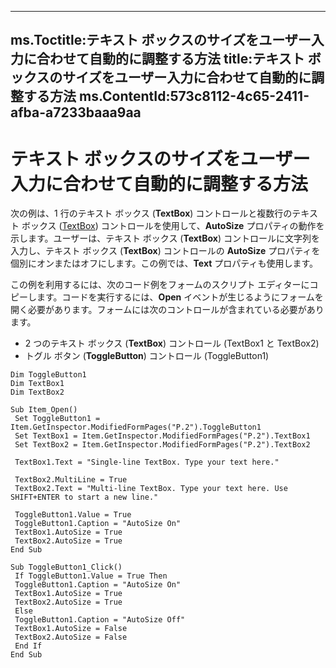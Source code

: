 

---
ms.Toctitle:テキスト ボックスのサイズをユーザー入力に合わせて自動的に調整する方法
title:テキスト ボックスのサイズをユーザー入力に合わせて自動的に調整する方法
ms.ContentId:573c8112-4c65-2411-afba-a7233baaa9aa
---
# テキスト ボックスのサイズをユーザー入力に合わせて自動的に調整する方法




次の例は、1 行のテキスト ボックス (**TextBox**) コントロールと複数行のテキスト ボックス ([TextBox](4a0e4a3d-beca-9f94-7e27-469c4bafe250)) コントロールを使用して、**AutoSize** プロパティの動作を示します。ユーザーは、テキスト ボックス (**TextBox**) コントロールに文字列を入力し、テキスト ボックス (**TextBox**) コントロールの **AutoSize** プロパティを個別にオンまたはオフにします。この例では、**Text** プロパティも使用します。



この例を利用するには、次のコード例をフォームのスクリプト エディターにコピーします。コードを実行するには、**Open** イベントが生じるようにフォームを開く必要があります。フォームには次のコントロールが含まれている必要があります。

- 2 つのテキスト ボックス (**TextBox**) コントロール (TextBox1 と TextBox2)
- トグル ボタン (**ToggleButton**) コントロール (ToggleButton1)


```sourcecode
Dim ToggleButton1 
Dim TextBox1 
Dim TextBox2 
 
Sub Item_Open() 
 Set ToggleButton1 = Item.GetInspector.ModifiedFormPages("P.2").ToggleButton1 
 Set TextBox1 = Item.GetInspector.ModifiedFormPages("P.2").TextBox1 
 Set TextBox2 = Item.GetInspector.ModifiedFormPages("P.2").TextBox2 
 
 TextBox1.Text = "Single-line TextBox. Type your text here." 
 
 TextBox2.MultiLine = True 
 TextBox2.Text = "Multi-line TextBox. Type your text here. Use SHIFT+ENTER to start a new line." 
 
 ToggleButton1.Value = True 
 ToggleButton1.Caption = "AutoSize On" 
 TextBox1.AutoSize = True 
 TextBox2.AutoSize = True 
End Sub 
 
Sub ToggleButton1_Click() 
 If ToggleButton1.Value = True Then 
 ToggleButton1.Caption = "AutoSize On" 
 TextBox1.AutoSize = True 
 TextBox2.AutoSize = True 
 Else 
 ToggleButton1.Caption = "AutoSize Off" 
 TextBox1.AutoSize = False 
 TextBox2.AutoSize = False 
 End If 
End Sub
```



